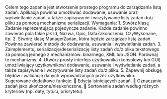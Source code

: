 Celem tego zadania jest stworzenie prostego programu do zarządzania listą zadań. Aplikacja powinna umożliwiać dodawanie, usuwanie oraz wyświetlanie zadań, a także zapisywanie i wczytywanie listy zadań do/z pliku za pomocą mechanizmu serializacji. Wymagania: 1. Stwórz klasę Zadanie reprezentującą pojedyncze zadanie. Każde zadanie powinno zawierać pola takie jak Id, Nazwa, Opis, DataZakonczenia, CzyWykonane, itp. 2. Stwórz klasę ManagerZadan, która będzie zarządzać listą zadań. Powinna zawierać metody do dodawania, usuwania i wyświetlania zadań. 3. Zaimplementuj serializację/deserializację listy zadań do/z pliku tekstowego za pomocą jednego z mechanizmów: binarnego, XML lub JSON. Porównaj te mechanizmy. 4. Utwórz prosty interfejs użytkownika (konsolowy lub GUI) umożliwiający użytkownikowi dodawanie, usuwanie i wyświetlanie zadań, a także zapisywanie i wczytywanie listy zadań do/z pliku. 5. Zapewnij obsługę błędów i walidację danych wprowadzanych przez użytkownika. Sugerowane dodatkowe funkcje:  Edycja istniejących zadań.  Oznaczanie zadań jako ukończone/nieukończone.  Sortowanie zadań według różnych kryteriów (np. daty, tytułu, priorytetu).
